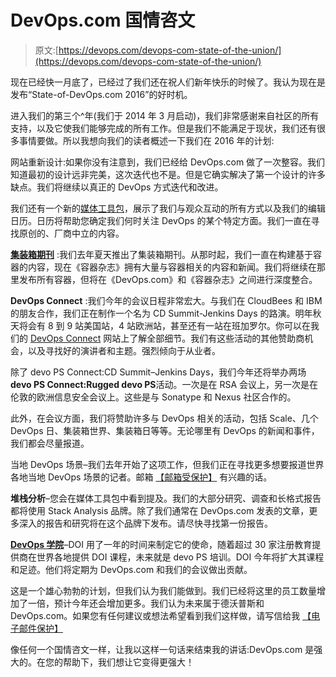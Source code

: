 # DevOps.com 国情咨文

> 原文:[https://devops.com/devops-com-state-of-the-union/](https://devops.com/devops-com-state-of-the-union/)

现在已经快一月底了，已经过了我们还在祝人们新年快乐的时候了。我认为现在是发布“State-of-DevOps.com 2016”的好时机。

进入我们的第三个^年(我们于 2014 年 3 月启动)，我们非常感谢来自社区的所有支持，以及它使我们能够完成的所有工作。但是我们不能满足于现状，我们还有很多事情要做。所以我想向我们的读者概述一下我们在 2016 年的计划:

网站重新设计:如果你没有注意到，我们已经给 DevOps.com 做了一次整容。我们知道最初的设计远非完美，这次迭代也不是。但是它确实解决了第一个设计的许多缺点。我们将继续以真正的 DevOps 方式迭代和改进。

我们还有一个新的[媒体工具包](http://www.devops.com/mediakit)，展示了我们与观众互动的所有方式以及我们的编辑日历。日历将帮助您确定我们何时关注 DevOps 的某个特定方面。我们一直在寻找原创的、厂商中立的内容。

**[集装箱期刊](http://www.containerjournal.com/)** :我们去年夏天推出了集装箱期刊。从那时起，我们一直在构建基于容器的内容，现在《容器杂志》拥有大量与容器相关的内容和新闻。我们将继续在那里发布所有容器，但将在《DevOps.com》和《容器杂志》之间进行深度整合。

**DevOps Connect** :我们今年的会议日程非常宏大。与我们在 CloudBees 和 IBM 的朋友合作，我们正在制作一个名为 CD Summit-Jenkins Days 的路演。明年秋天将会有 8 到 9 站美国站，4 站欧洲站，甚至还有一站在班加罗尔。你可以在我们的 [DevOps Connect](http://www.devopsconnect.com/) 网站上了解全部细节。我们有这些活动的其他赞助商机会，以及寻找好的演讲者和主题。强烈倾向于从业者。

除了 devo PS Connect:CD Summit–Jenkins Days，我们今年还将举办两场**devo PS Connect:Rugged devo PS**活动。一次是在 RSA 会议上，另一次是在伦敦的欧洲信息安全会议上。这些是与 Sonatype 和 Nexus 社区合作的。

此外，在会议方面，我们将赞助许多与 DevOps 相关的活动，包括 Scale、几个 DevOps 日、集装箱世界、集装箱日等等。无论哪里有 DevOps 的新闻和事件，我们都会尽量报道。

当地 DevOps 场景–我们去年开始了这项工作，但我们正在寻找更多想要报道世界各地当地 DevOps 场景的记者。邮箱 [【邮箱受保护】](/cdn-cgi/l/email-protection#21444548554e53614544574e51520f424e4c) 有兴趣的话。

**堆栈分析**–您会在媒体工具包中看到提及。我们的大部分研究、调查和长格式报告都将使用 Stack Analysis 品牌。除了我们通常在 DevOps.com 发表的文章，更多深入的报告和研究将在这个品牌下发布。请尽快寻找第一份报告。

**[DevOps 学院](http://devopsinstitute.org/)**–DOI 用了一年的时间来制定它的使命，随着超过 30 家注册教育提供商在世界各地提供 DOI 课程，未来就是 devo PS 培训。DOI 今年将扩大其课程和足迹。他们将定期为 DevOps.com 和我们的会议做出贡献。

这是一个雄心勃勃的计划，但我们认为我们能做到。我们已经将这里的员工数量增加了一倍，预计今年还会增加更多。我们认为未来属于德沃普斯和 DevOps.com。如果您有任何建议或想法希望看到我们这样做，请写信给我 [【电子邮件保护】](/cdn-cgi/l/email-protection#197c7d706d766b597d7c6f76696a377a7674)

像任何一个国情咨文一样，让我以这样一句话来结束我的讲话:DevOps.com 是强大的。在您的帮助下，我们想让它变得更强大！